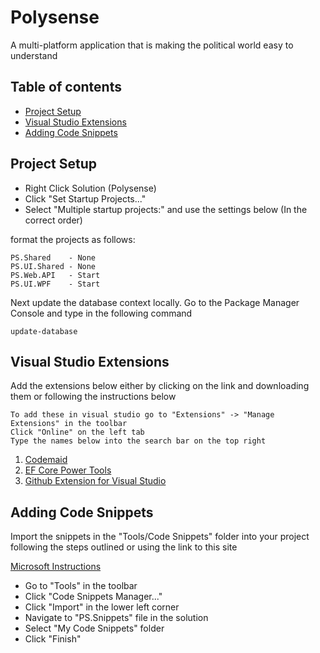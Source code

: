 # Polysense
A multi-platform application that is making the political world easy to understand

## Table of contents
* [Project Setup](#project-setup)
* [Visual Studio Extensions](#visual-studio-extensions)
* [Adding Code Snippets](#adding-code-snippets) 

## Project Setup
* Right Click Solution (Polysense)
* Click "Set Startup Projects..."
* Select "Multiple startup projects:" and use the settings below (In the correct order)

format the projects as follows:

	PS.Shared    - None
	PS.UI.Shared - None
	PS.Web.API   - Start
	PS.UI.WPF    - Start

Next update the database context locally. Go to the Package Manager Console and type in the following command

	update-database

## Visual Studio Extensions
Add the extensions below either by clicking on the link and downloading them or following the instructions below

	To add these in visual studio go to "Extensions" -> "Manage Extensions" in the toolbar
	Click "Online" on the left tab
	Type the names below into the search bar on the top right

1) [Codemaid](https://marketplace.visualstudio.com/items?itemName=SteveCadwallader.CodeMaid)
2) [EF Core Power Tools](https://marketplace.visualstudio.com/items?itemName=ErikEJ.EFCorePowerTools)
3) [Github Extension for Visual Studio](https://marketplace.visualstudio.com/items?itemName=GitHub.GitHubExtensionforVisualStudio)

## Adding Code Snippets
Import the snippets in the "Tools/Code Snippets" folder into your project following the steps outlined or using the link to this site

[Microsoft Instructions](https://docs.microsoft.com/en-us/visualstudio/ide/walkthrough-creating-a-code-snippet?view=vs-2019#import-a-code-snippet)
* Go to "Tools" in the toolbar
* Click "Code Snippets Manager..."
* Click "Import" in the lower left corner
* Navigate to "PS.Snippets" file in the solution
* Select "My Code Snippets" folder
* Click "Finish"
